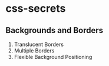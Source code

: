 # css-secrets

## Backgrounds and Borders

1. Translucent Borders
1. Multiple Borders
1. Flexible Background Positioning
